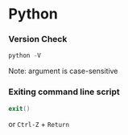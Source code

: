 # Python

### **Version Check**

```powershell
python -V
```

Note: argument is case-sensitive

### **Exiting command line script**

```powershell
exit()
```

or `Ctrl-Z` + `Return`
